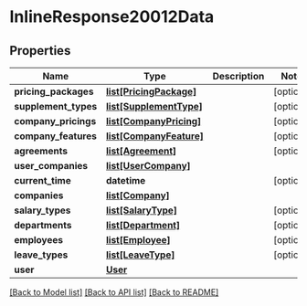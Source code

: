 # InlineResponse20012Data

## Properties
Name | Type | Description | Notes
------------ | ------------- | ------------- | -------------
**pricing_packages** | [**list[PricingPackage]**](PricingPackage.md) |  | [optional] 
**supplement_types** | [**list[SupplementType]**](SupplementType.md) |  | [optional] 
**company_pricings** | [**list[CompanyPricing]**](CompanyPricing.md) |  | [optional] 
**company_features** | [**list[CompanyFeature]**](CompanyFeature.md) |  | [optional] 
**agreements** | [**list[Agreement]**](Agreement.md) |  | [optional] 
**user_companies** | [**list[UserCompany]**](UserCompany.md) |  | 
**current_time** | **datetime** |  | [optional] 
**companies** | [**list[Company]**](Company.md) |  | 
**salary_types** | [**list[SalaryType]**](SalaryType.md) |  | [optional] 
**departments** | [**list[Department]**](Department.md) |  | [optional] 
**employees** | [**list[Employee]**](Employee.md) |  | [optional] 
**leave_types** | [**list[LeaveType]**](LeaveType.md) |  | [optional] 
**user** | [**User**](User.md) |  | 

[[Back to Model list]](../README.md#documentation-for-models) [[Back to API list]](../README.md#documentation-for-api-endpoints) [[Back to README]](../README.md)


